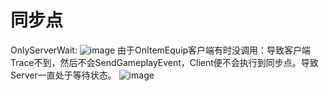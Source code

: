 # 同步点
OnlyServerWait:
![image](https://github.com/lanwu5/lantz.github.io/assets/42904565/277e9473-f79a-4767-97f6-2590767e6fca)
由于OnItemEquip客户端有时没调用：导致客户端Trace不到，然后不会SendGameplayEvent，Client便不会执行到同步点。导致Server一直处于等待状态。
![image](https://github.com/lanwu5/lantz.github.io/assets/42904565/6f1c079a-5a9c-4b24-9880-7612806807fc)
